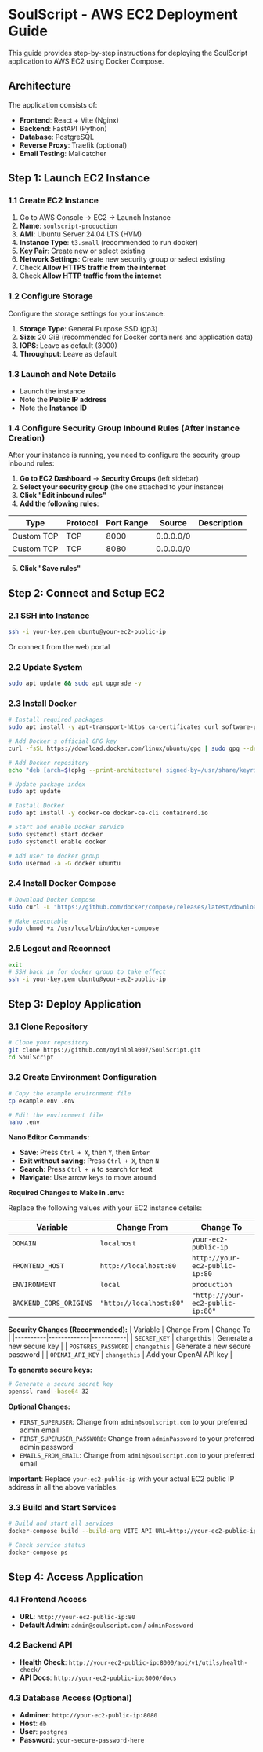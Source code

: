 # SoulScript - AWS EC2 Deployment Guide

This guide provides step-by-step instructions for deploying the SoulScript application to AWS EC2 using Docker Compose.

## Architecture

The application consists of:
- **Frontend**: React + Vite (Nginx)
- **Backend**: FastAPI (Python)
- **Database**: PostgreSQL
- **Reverse Proxy**: Traefik (optional)
- **Email Testing**: Mailcatcher

## Step 1: Launch EC2 Instance

### 1.1 Create EC2 Instance
1. Go to AWS Console → EC2 → Launch Instance
2. **Name**: `soulscript-production`
3. **AMI**: Ubuntu Server 24.04 LTS (HVM)
4. **Instance Type**: `t3.small` (recommended to run docker)
5. **Key Pair**: Create new or select existing
6. **Network Settings**: Create new security group or select existing
7. Check **Allow HTTPS traffic from the internet**
8. Check **Allow HTTP traffic from the internet**

### 1.2 Configure Storage
Configure the storage settings for your instance:

1. **Storage Type**: General Purpose SSD (gp3)
2. **Size**: 20 GiB (recommended for Docker containers and application data)
3. **IOPS**: Leave as default (3000)
4. **Throughput**: Leave as default 

### 1.3 Launch and Note Details
- Launch the instance
- Note the **Public IP address**
- Note the **Instance ID**

### 1.4 Configure Security Group Inbound Rules (After Instance Creation)
After your instance is running, you need to configure the security group inbound rules:

1. **Go to EC2 Dashboard** → **Security Groups** (left sidebar)
2. **Select your security group** (the one attached to your instance)
3. **Click "Edit inbound rules"**
4. **Add the following rules**:

| Type | Protocol | Port Range | Source | Description |
|------|----------|------------|--------|-------------|
| Custom TCP | TCP | 8000 | 0.0.0.0/0 |  |
| Custom TCP | TCP | 8080 | 0.0.0.0/0 |  |

5. **Click "Save rules"**

## Step 2: Connect and Setup EC2

### 2.1 SSH into Instance
```bash
ssh -i your-key.pem ubuntu@your-ec2-public-ip
```
Or connect from the web portal

### 2.2 Update System
```bash
sudo apt update && sudo apt upgrade -y
```

### 2.3 Install Docker
```bash
# Install required packages
sudo apt install -y apt-transport-https ca-certificates curl software-properties-common

# Add Docker's official GPG key
curl -fsSL https://download.docker.com/linux/ubuntu/gpg | sudo gpg --dearmor -o /usr/share/keyrings/docker-archive-keyring.gpg

# Add Docker repository
echo "deb [arch=$(dpkg --print-architecture) signed-by=/usr/share/keyrings/docker-archive-keyring.gpg] https://download.docker.com/linux/ubuntu $(lsb_release -cs) stable" | sudo tee /etc/apt/sources.list.d/docker.list > /dev/null

# Update package index
sudo apt update

# Install Docker
sudo apt install -y docker-ce docker-ce-cli containerd.io

# Start and enable Docker service
sudo systemctl start docker
sudo systemctl enable docker

# Add user to docker group
sudo usermod -a -G docker ubuntu
```

### 2.4 Install Docker Compose
```bash
# Download Docker Compose
sudo curl -L "https://github.com/docker/compose/releases/latest/download/docker-compose-$(uname -s)-$(uname -m)" -o /usr/local/bin/docker-compose

# Make executable
sudo chmod +x /usr/local/bin/docker-compose
```

### 2.5 Logout and Reconnect
```bash
exit
# SSH back in for docker group to take effect
ssh -i your-key.pem ubuntu@your-ec2-public-ip
```

## Step 3: Deploy Application

### 3.1 Clone Repository
```bash
# Clone your repository
git clone https://github.com/oyinlola007/SoulScript.git
cd SoulScript

```

### 3.2 Create Environment Configuration
```bash
# Copy the example environment file
cp example.env .env

# Edit the environment file
nano .env
```

**Nano Editor Commands:**
- **Save**: Press `Ctrl + X`, then `Y`, then `Enter`
- **Exit without saving**: Press `Ctrl + X`, then `N`
- **Search**: Press `Ctrl + W` to search for text
- **Navigate**: Use arrow keys to move around

**Required Changes to Make in .env:**

Replace the following values with your EC2 instance details:

| Variable | Change From | Change To |
|----------|-------------|-----------|
| `DOMAIN` | `localhost` | `your-ec2-public-ip` |
| `FRONTEND_HOST` | `http://localhost:80` | `http://your-ec2-public-ip:80` |
| `ENVIRONMENT` | `local` | `production` |
| `BACKEND_CORS_ORIGINS` | `"http://localhost:80"` | `"http://your-ec2-public-ip:80"` |

**Security Changes (Recommended):**
| Variable | Change From | Change To |
|----------|-------------|-----------|
| `SECRET_KEY` | `changethis` | Generate a new secure key |
| `POSTGRES_PASSWORD` | `changethis` | Generate a new secure password |
| `OPENAI_API_KEY` | `changethis` | Add your OpenAI API key |

**To generate secure keys:**
```bash
# Generate a secure secret key
openssl rand -base64 32
```

**Optional Changes:**
- `FIRST_SUPERUSER`: Change from `admin@soulscript.com` to your preferred admin email
- `FIRST_SUPERUSER_PASSWORD`: Change from `adminPassword` to your preferred admin password
- `EMAILS_FROM_EMAIL`: Change from `admin@soulscript.com` to your preferred email


**Important**: Replace `your-ec2-public-ip` with your actual EC2 public IP address in all the above variables.

### 3.3 Build and Start Services
```bash
# Build and start all services
docker-compose build --build-arg VITE_API_URL=http://your-ec2-public-ip:8000 && docker-compose up -d

# Check service status
docker-compose ps
```
## Step 4: Access Application

### 4.1 Frontend Access
- **URL**: `http://your-ec2-public-ip:80`
- **Default Admin**: `admin@soulscript.com` / `adminPassword`

### 4.2 Backend API
- **Health Check**: `http://your-ec2-public-ip:8000/api/v1/utils/health-check/`
- **API Docs**: `http://your-ec2-public-ip:8000/docs`

### 4.3 Database Access (Optional)
- **Adminer**: `http://your-ec2-public-ip:8080`
- **Host**: `db`
- **User**: `postgres`
- **Password**: `your-secure-password-here`

